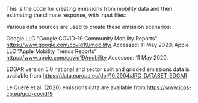 This is the code for creating emissions from mobility data and then estimating the climate response, with input files: 


Various data sources are used to create these emission scenarios:

Google LLC "Google COVID-19 Community Mobility Reports". https://www.google.com/covid19/mobility/ Accessed: 11 May 2020. Apple LLC “Apple Mobility Trends Reports” https://www.apple.com/covid19/mobility Accessed: 11 May 2020.

EDGAR version 5.0 national and sector split and gridded emissions data is available from https://data.europa.eu/doi/10.2904/JRC_DATASET_EDGAR


Le Quéré et al. (2020) emissions data are available from https://www.icos-cp.eu/gcp-covid19
